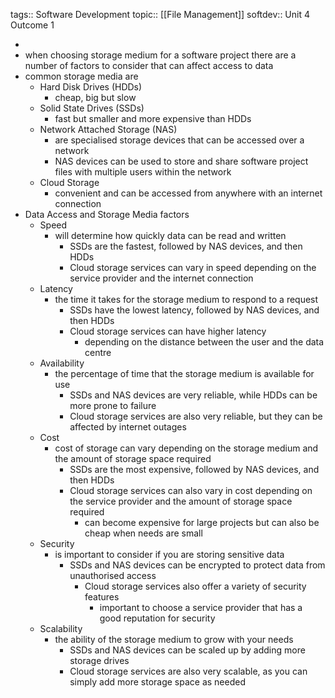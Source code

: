 tags:: Software Development
topic:: [[File Management]] 
softdev:: Unit 4 Outcome 1

-
- when choosing storage medium for a software project there are a number of factors to consider that can affect access to data
- common storage media are
	- Hard Disk Drives (HDDs)
		- cheap, big but slow
	- Solid State Drives (SSDs)
		- fast but smaller and more expensive than HDDs
	- Network Attached Storage (NAS)
		- are specialised storage devices that can be accessed over a network
		- NAS devices can be used to store and share software project files with multiple users within the network
	- Cloud Storage
		- convenient and can be accessed from anywhere with an internet connection
- Data Access and Storage Media factors
	- Speed
		- will determine how quickly data can be read and written
			- SSDs are the fastest, followed by NAS devices, and then HDDs
			- Cloud storage services can vary in speed depending on the service provider and the internet connection
	- Latency
		- the time it takes for the storage medium to respond to a request
			- SSDs have the lowest latency, followed by NAS devices, and then HDDs
			- Cloud storage services can have higher latency
				- depending on the distance between the user and the data centre
	- Availability
		- the percentage of time that the storage medium is available for use
			- SSDs and NAS devices are very reliable, while HDDs can be more prone to failure
			- Cloud storage services are also very reliable, but they can be affected by internet outages
	- Cost
		- cost of storage can vary depending on the storage medium and the amount of storage space required
			- SSDs are the most expensive, followed by NAS devices, and then HDDs
			- Cloud storage services can also vary in cost depending on the service provider and the amount of storage space required
				- can become expensive for large projects but can also be cheap when needs are small
	- Security
		- is important to consider if you are storing sensitive data
			- SSDs and NAS devices can be encrypted to protect data from unauthorised access
				- Cloud storage services also offer a variety of security features
					- important to choose a service provider that has a good reputation for security
	- Scalability
		- the ability of the storage medium to grow with your needs
			- SSDs and NAS devices can be scaled up by adding more storage drives
			- Cloud storage services are also very scalable, as you can simply add more storage space as needed